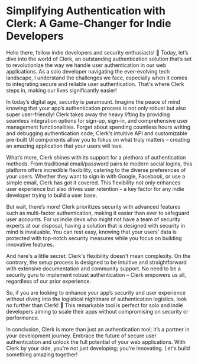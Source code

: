# Simplifying Authentication with Clerk: A Game-Changer for Indie Developers

Hello there, fellow indie developers and security enthusiasts! 🔐 Today, let’s dive into the world of Clerk, an outstanding authentication solution that’s set to revolutionize the way we handle user authentication in our web applications. As a solo developer navigating the ever-evolving tech landscape, I understand the challenges we face, especially when it comes to integrating secure and reliable user authentication. That's where Clerk steps in, making our lives significantly easier!

In today’s digital age, security is paramount. Imagine the peace of mind knowing that your app’s authentication process is not only robust but also super user-friendly! Clerk takes away the heavy lifting by providing seamless integration options for sign-up, sign-in, and comprehensive user management functionalities. Forget about spending countless hours writing and debugging authentication code; Clerk’s intuitive API and customizable pre-built UI components allow you to fokus on what truly matters – creating an amazing application that your users will love.

What’s more, Clerk shines with its support for a plethora of authentication methods. From traditional email/password pairs to modern social logins, this platform offers incredible flexibility, catering to the diverse preferences of your users. Whether they want to sign in with Google, Facebook, or use a simple email, Clerk has got it covered. This flexibility not only enhances user experience but also drives user retention – a key factor for any indie developer trying to build a user base.

But wait, there’s more! Clerk prioritizes security with advanced features such as multi-factor authentication, making it easier than ever to safeguard user accounts. For us indie devs who might not have a team of security experts at our disposal, having a solution that is designed with security in mind is invaluable. You can rest easy, knowing that your users’ data is protected with top-notch security measures while you focus on building innovative features.

And here's a little secret: Clerk's flexibility doesn't mean complexity. On the contrary, the setup process is designed to be intuitive and straightforward with extensive documentation and community support. No need to be a security guru to implement robust authentication – Clerk empowers us all, regardless of our prior experience.

So, if you are looking to enhance your app’s security and user experience without diving into the logistical nightmare of authentication logistics, look no further than Clerk! 🚀 This remarkable tool is perfect for solo and indie developers aiming to scale their apps without compromising on security or performance.

In conclusion, Clerk is more than just an authentication tool; it’s a partner in your development journey. Embrace the future of secure user authentication and unlock the full potential of your web applications. With Clerk by your side, you're not just developing; you’re innovating. Let's build something amazing together!
